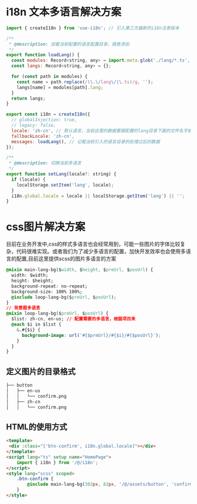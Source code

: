 <!--
 * @Author: Vinton
 * @Date: 2022-08-22 11:08:11
 * @Description: file content
-->
# i18n 文本多语言解决方案

```javascript
import { createI18n } from 'vue-i18n'; // 引入第三方最新的i18n注意版本

/**
 * @description: 加载当前配置的语言配置目录，随意添加
 */
export function loadLang() {
  const modules: Record<string, any> = import.meta.glob('./lang/*.ts', { eager: true });
  const langs: Record<string, any> = {};

  for (const path in modules) {
    const name = path.replace(/(\.\/lang\/|\.ts)/g, '');
    langs[name] = modules[path].lang;
  }
  return langs;
}

export const i18n = createI18n({
  // globalInjection: true,
  // legacy: false,
  locale: 'zh-cn', // 默认语言，当前这里的数据要跟配置的lang目录下面的文件名字前缀一致
  fallbackLocale: 'zh-cn',
  messages: loadLang(), // 记载当前引入的语言目录的处理过后的数据
});

/**
 * @description: 切换当前多语言
 */
export function setLang(locale?: string) {
  if (locale) {
    localStorage.setItem('lang', locale);
  }
  i18n.global.locale = locale || localStorage.getItem('lang') || '';
}
```

# css图片解决方案

目前在业务开发中,css的样式多语言也会经常用到，可能一些图片的字体比较复杂，代码很难实现。或者我们为了减少多语言的配置，加快开发效率也会使用多语言的配置,目前这里提供scss的图片多语言的方案

```css
@mixin main-lang-bg($width, $height, $preUrl, $posUrl) {
  width: $width;
  height: $height;
  background-repeat: no-repeat;
  background-size: 100% 100%;
  @include loop-lang-bg($preUrl, $posUrl);
}
// 背景图多语言
@mixin loop-lang-bg($preUrl, $posUrl) {
  $list: zh-cn, en-us; // 配置需要的多语言，根据项目来
  @each $i in $list {
    &.#{$i} {
      background-image: url('#{$preUrl}/#{$i}/#{$posUrl}');
    }
  }
}
```
## 定义图片的目录格式
```bash
├── button
│   ├── en-us
│   │   └── confirm.png
│   ├── zh-cn
│   │   └── confirm.png
```

## HTML的使用方式

```html
<template>
 <div :class="['btn-confirm', i18n.global.locale]"></div>
</template>
<script lang="ts" setup name="HomePage">
    import { i18n } from '/@/i18n';
</script>
<style lang="scss" scoped>
    .btn-confirm {
        @include main-lang-bg(302px, 82px, '/@/assets/button', 'confirm.png');
    }
</style>
```